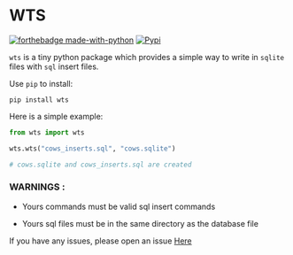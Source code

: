 # WTS
[![forthebadge made-with-python](http://ForTheBadge.com/images/badges/made-with-python.svg)](https://www.python.org/) [![Pypi](https://forthebadge.com/generator/?ptext=%23000000&plabel=version&slabel=0.0.1&sbg=%23114869)](https://pypi.org/project/wts/)

``wts`` is a tiny python package which provides a simple way to write in `sqlite` files with `sql` insert files.

Use ``pip`` to install:
```
pip install wts
```

Here is a simple example:

```python
from wts import wts

wts.wts("cows_inserts.sql", "cows.sqlite")

# cows.sqlite and cows_inserts.sql are created
```

### WARNINGS :

- Yours commands must be valid sql insert commands

- Yours sql files must be in the same directory as the database file

If you have any issues, please open an issue [Here](https://github.com/Chaton-mechant/WTS/issues)